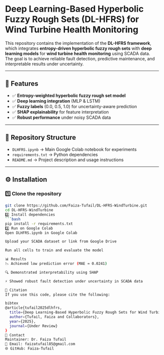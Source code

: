 # Deep Learning-Based Hyperbolic Fuzzy Rough Sets (DL-HFRS) for Wind Turbine Health Monitoring

This repository contains the implementation of the **DL-HFRS framework**, which integrates **entropy-driven hyperbolic fuzzy rough sets** with **deep learning models** for **wind turbine health monitoring** using SCADA data.  
The goal is to achieve reliable fault detection, predictive maintenance, and interpretable results under uncertainty.

---

## 📌 Features
- ✅ **Entropy-weighted hyperbolic fuzzy rough set model**  
- ✅ **Deep learning integration** (MLP & LSTM)  
- ✅ **Fuzzy labels** (0.0, 0.5, 1.0) for uncertainty-aware prediction  
- ✅ **SHAP explainability** for feature interpretation  
- ✅ **Robust performance** under noisy SCADA data  

---

## 📂 Repository Structure
- `DLHFRS.ipynb` → Main Google Colab notebook for experiments  
- `requirements.txt` → Python dependencies  
- `README.md` → Project description and usage instructions  

---

## ⚙️ Installation

### 1️⃣ Clone the repository
```bash
git clone https://github.com/Faiza-Tufail/DL-HFRS-WindTurbine.git
cd DL-HFRS-WindTurbine
2️⃣ Install dependencies
```bash
pip install -r requirements.txt
3️⃣ Run on Google Colab
Open DLHFRS.ipynb in Google Colab

Upload your SCADA dataset or link from Google Drive

Run all cells to train and evaluate the model

📊 Results
📉 Achieved low prediction error (MAE ≈ 0.0241)

🔍 Demonstrated interpretability using SHAP

⚡ Showed robust fault detection under uncertainty in SCADA data

📝 Citation
If you use this code, please cite the following:

bibtex
@article{tufail2025dlhfrs,
  title={Deep Learning-Based Hyperbolic Fuzzy Rough Sets for Wind Turbine Health Monitoring},
  author={Tufail, Faiza and Collaborators},
  year={2025},
  journal={Under Review}
}
📧 Contact
Maintainer: Dr. Faiza Tufail
📩 Email: faizatufail85@gmail.com
🌐 GitHub: Faiza-Tufail
